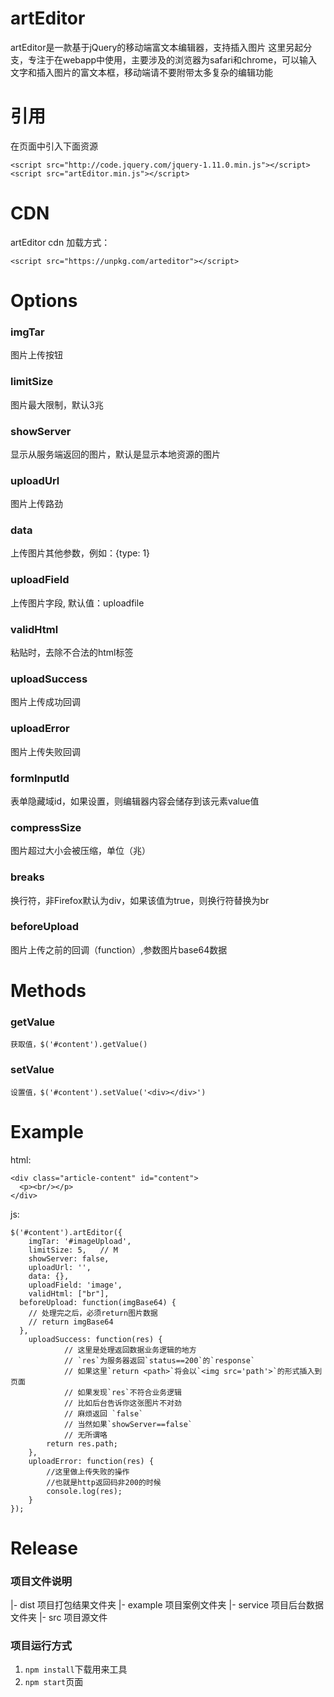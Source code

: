 # artEditor
artEditor是一款基于jQuery的移动端富文本编辑器，支持插入图片
这里另起分支，专注于在webapp中使用，主要涉及的浏览器为safari和chrome，可以输入文字和插入图片的富文本框，移动端请不要附带太多复杂的编辑功能  
    
# 引用
在页面中引入下面资源 
```   
<script src="http://code.jquery.com/jquery-1.11.0.min.js"></script>  
<script src="artEditor.min.js"></script>   
```
# CDN    
artEditor cdn 加载方式：    
```   
<script src="https://unpkg.com/arteditor"></script>  
```   
# Options
### imgTar
  图片上传按钮
### limitSize
  图片最大限制，默认3兆
### showServer
  显示从服务端返回的图片，默认是显示本地资源的图片
### uploadUrl
  图片上传路劲
### data
  上传图片其他参数，例如：{type: 1}  
### uploadField
  上传图片字段, 默认值：uploadfile
### validHtml
  粘贴时，去除不合法的html标签
### uploadSuccess
  图片上传成功回调
### uploadError
  图片上传失败回调
### formInputId
  表单隐藏域id，如果设置，则编辑器内容会储存到该元素value值
### compressSize
  图片超过大小会被压缩，单位（兆）
### breaks  
  换行符，非Firefox默认为div，如果该值为true，则换行符替换为br   
### beforeUpload   
  图片上传之前的回调（function）,参数图片base64数据

# Methods

### getValue
    获取值，$('#content').getValue()
### setValue
    设置值，$('#content').setValue('<div></div>')


# Example
html:
```
<div class="article-content" id="content">
  <p><br/></p>
</div>
```
js:

```
$('#content').artEditor({
	imgTar: '#imageUpload',
	limitSize: 5,   // M
	showServer: false,
	uploadUrl: '',
	data: {},
	uploadField: 'image',
	validHtml: ["br"],
  beforeUpload: function(imgBase64) {
    // 处理完之后，必须return图片数据   
    // return imgBase64         
  },
	uploadSuccess: function(res) {
            // 这里是处理返回数据业务逻辑的地方
            // `res`为服务器返回`status==200`的`response`
            // 如果这里`return <path>`将会以`<img src='path'>`的形式插入到页面
            // 如果发现`res`不符合业务逻辑
            // 比如后台告诉你这张图片不对劲
            // 麻烦返回 `false`
            // 当然如果`showServer==false`
            // 无所谓咯
		return res.path;
	},
	uploadError: function(res) {
		//这里做上传失败的操作
        //也就是http返回码非200的时候
		console.log(res);
	}
});
```


# Release
 
      
   
   
### 项目文件说明
|- dist 项目打包结果文件夹
|- example 项目案例文件夹
|- service 项目后台数据文件夹
|- src 项目源文件

### 项目运行方式
1. `npm install`下载用来工具
2. `npm start`页面
